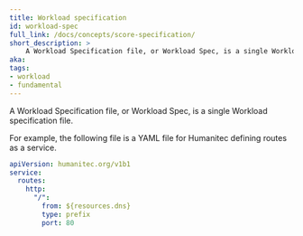 ```yaml
---
title: Workload specification
id: workload-spec
full_link: /docs/concepts/score-specification/
short_description: >
    A Workload Specification file, or Workload Spec, is a single Workload specification file.
aka:
tags:
- workload
- fundamental
---
```


A Workload Specification file, or Workload Spec, is a single Workload specification file.

<!--more-->

For example, the following file is a YAML file for Humanitec defining routes as a service.

```yml
apiVersion: humanitec.org/v1b1
service:
  routes:
    http:
      "/":
        from: ${resources.dns}
        type: prefix
        port: 80
```
